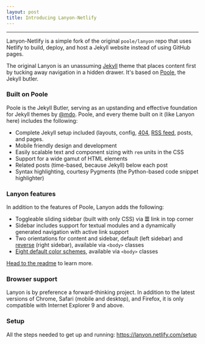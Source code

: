 ```yaml
---
layout: post
title: Introducing Lanyon-Netlify
---
```

---
Lanyon-Netlify is a simple fork of the original `poole/lanyon` repo that uses Netlify to build, deploy, and host a Jekyll website instead of using GitHub pages.  

The original Lanyon is an unassuming [Jekyll](http://jekyllrb.com) theme that places content first by tucking away navigation in a hidden drawer. It's based on [Poole](http://getpoole.com), the Jekyll butler.

### Built on Poole

Poole is the Jekyll Butler, serving as an upstanding and effective foundation for Jekyll themes by [@mdo](https://twitter.com/mdo). Poole, and every theme built on it (like Lanyon here) includes the following:

* Complete Jekyll setup included (layouts, config, [404](/404), [RSS feed](/atom.xml), posts, and pages.
* Mobile friendly design and development
* Easily scalable text and component sizing with `rem` units in the CSS
* Support for a wide gamut of HTML elements
* Related posts (time-based, because Jekyll) below each post
* Syntax highlighting, courtesy Pygments (the Python-based code snippet highlighter)

### Lanyon features

In addition to the features of Poole, Lanyon adds the following:

* Toggleable sliding sidebar (built with only CSS) via **☰** link in top corner
* Sidebar includes support for textual modules and a dynamically generated navigation with active link support
* Two orientations for content and sidebar, default (left sidebar) and [reverse](https://github.com/oedmarap/lanyon-netlify#reverse-layout) (right sidebar), available via `<body>` classes
* [Eight default color schemes](https://github.com/oedmarap/lanyon-netlify#themes), available via `<body>` classes

[Head to the readme](https://github.com/oedmarap/lanyon-netlify/blob/master/README.md) to learn more.

### Browser support

Lanyon is by preference a forward-thinking project. In addition to the latest versions of Chrome, Safari (mobile and desktop), and Firefox, it is only compatible with Internet Explorer 9 and above.

### Setup

All the steps needed to get up and running: <https://lanyon.netlify.com/setup>